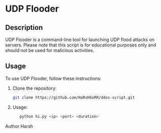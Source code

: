 # UDP Flooder

## Description

UDP Flooder is a command-line tool for launching UDP flood attacks on servers. Please note that this script is for educational purposes only and should not be used for malicious activities.

## Usage

To use UDP Flooder, follow these instructions:

1. Clone the repository:

   ```bash
   git clone https://github.com/HaRsHGoRR/ddos-script.git
   ```
2. Usage:
   ```bash
      python hi.py <ip> <port> <duration>

   ```

Author
Harsh
